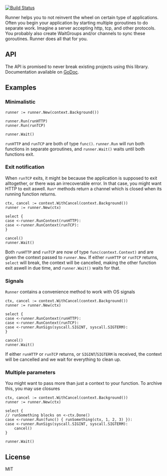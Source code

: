 [![Build Status](https://travis-ci.org/raksly/runner.svg?branch=master)](https://travis-ci.org/raksly/runner)

Runner helps you to not reinvent the wheel on certain type of applications.
Often you begin your application by starting multiple goroutines to do
separate work. Imagine a server accepting http, tcp, and other protocols.
You probably also create WaitGroups and/or channels to sync these goroutines.
Runner does all that for you.
## API
The API is promised to never break existing projects using this library. 
Documentation available on [GoDoc](https://godoc.org/github.com/raksly/runner).
## Examples
### Minimalistic
```golang
runner := runner.New(context.Background())

runner.Run(runHTTP)
runner.Run(runTCP)

runner.Wait()
```
`runHTTP` and `runTCP` are both of type `func()`. `runner.Run` will run both functions in separate goroutines, and `runner.Wait()` waits until both functions exit.
### Exit notification
When `runTCP` exits, it might be because the application is supposed to exit alltogether, or there was an irrecoverable error. In that case, you might want HTTP to exit aswell. `Run*` methods return a channel which is closed when its running function returns.
```golang
ctx, cancel := context.WithCancel(context.Background())
runner := runner.New(ctx)

select {
case <-runner.RunContext(runHTTP):
case <-runner.RunContext(runTCP):
}

cancel()
runner.Wait()
```
Both `runHTTP` and `runTCP` are now of type `func(context.Context)` and 
are given the context passed to `runner.New`. If either `runHTTP` or `runTCP` returns, `select` will break, the context will be cancelled, making the other function exit aswell in due time, and `runner.Wait()` waits for that.
### Signals
`Runner` contains a convenience method to work with OS signals
```golang
ctx, cancel := context.WithCancel(context.Background())
runner := runner.New(ctx)

select {
case <-runner.RunContext(runHTTP):
case <-runner.RunContext(runTCP):
case <-runner.RunSigs(syscall.SIGINT, syscall.SIGTERM):
}

cancel()
runner.Wait()
```
If either `runHTTP` or `runTCP` returns, or `SIGINT`/`SIGTERM` is received,
the context will be cancelled and we wait for everything to clean up.
### Multiple parameters
You might want to pass more than just a context to your function. To archive
this, you may use closures
```golang
ctx, cancel := context.WithCancel(context.Background())
runner := runner.New(ctx)

select {
// runSomething blocks on <-ctx.Done()
case <-runner.Run(func() { runSomething(ctx, 1, 2, 3) }):
case <-runner.RunSigs(syscall.SIGINT, syscall.SIGTERM):
    cancel()
}

runner.Wait()
```
## License
MIT